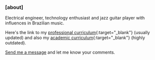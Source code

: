 ### [about]
Electrical engineer, technology enthusiast and jazz guitar player with influences
in Brazilian music.

Here's the link to my
[professional curriculum](https://www.linkedin.com/in/furansa){:target="_blank"}
(usually updated) and also my
[academic curriculum](http://lattes.cnpq.br/3871219467239903){:target="_blank"}
(highly outdated).

[Send me a message](mailto:desconstruindo@furansa.me?subject=Comments%20on%20page%20about) and let me know your comments.
